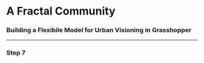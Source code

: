 # A Fractal Community
### Building a Flexibile Model for Urban Visioning in Grasshopper
---

### Step 7